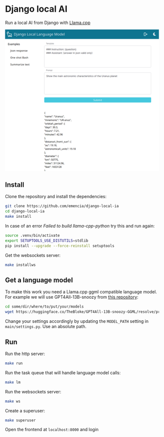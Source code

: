 # Django local AI

Run a local AI from Django with [Llama.cpp](https://github.com/ggerganov/llama.cpp)

<div align="center">
<img src="doc/img/screenshot.png" alt="" />
</div>

## Install

Clone the repository and install the dependencies:

```bash
git clone https://github.com/emencia/django-local-ia
cd django-local-ia
make install
```

In case of an error *Failed to build llama-cpp-python* try this and run again:

```bash
source .venv/bin/activate
export SETUPTOOLS_USE_DISTUTILS=stdlib
pip install --upgrade --force-reinstall setuptools
```

Get the websockets server:

```bash
make installws
```

## Get a language model

To make this work you need a Llama.cpp ggml compatible language model. For example we
will use GPT4All-13B-snoozy from [this repository](https://huggingface.co/TheBloke/GPT4All-13B-snoozy-GGML):

```bash
cd some/dir/where/to/put/your/models
wget https://huggingface.co/TheBloke/GPT4All-13B-snoozy-GGML/resolve/previous_llama_ggmlv2/GPT4All-13B-snoozy.ggml.q4_0.bin
```

Change your settings accordingly by updating the `MODEL_PATH` setting in `main/settings.py`. Use an absolute path.

## Run

Run the http server:

```bash
make run
```

Run the task queue that will handle language model calls:

```bash
make lm
```

Run the websockets server:

```bash
make ws
```

Create a superuser:

```bash
make superuser
```

Open the frontend at `localhost:8000` and login
